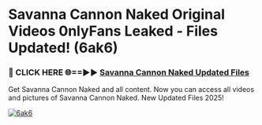# Savanna Cannon Naked Original Videos 0nlyFans Leaked - Files Updated! (6ak6)

<h3>🔴 CLICK HERE 🌐==►► <a href="https://tinyurl.com/yckcrads" rel="nofollow">Savanna Cannon Naked Updated Files</a></h3>

Get Savanna Cannon Naked and all content. Now you can access all videos and pictures of Savanna Cannon Naked. New Updated Files 2025!

[![6ak6](https://i.imgur.com/hpKpOFt.gif)](https://tinyurl.com/yckcrads)
